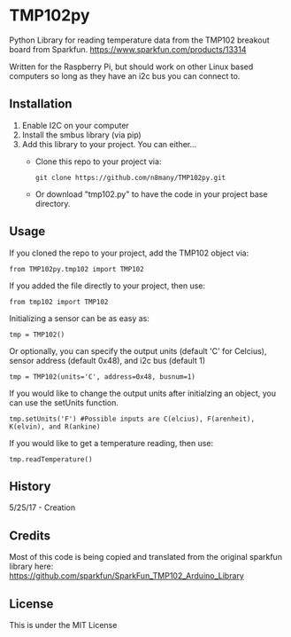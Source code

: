 # TMP102py

Python Library for reading temperature data from the TMP102 breakout board from Sparkfun.
https://www.sparkfun.com/products/13314

Written for the Raspberry Pi, but should work on other Linux based computers so long as they have an i2c bus you can connect to.

## Installation

1. Enable I2C on your computer
2. Install the smbus library (via pip)
3. Add this library to your project. You can either...
   * Clone this repo to your project via:

       ```git clone https://github.com/n8many/TMP102py.git```

   * Or download "tmp102.py" to have the code in your project base directory.


## Usage

If you cloned the repo to your project, add the TMP102 object via:

```from TMP102py.tmp102 import TMP102```

If you added the file directly to your project, then use:

```from tmp102 import TMP102```

Initializing a sensor can be as easy as:

```tmp = TMP102()```

Or optionally, you can specify the output units (default 'C' for Celcius), sensor address (default 0x48), and i2c bus (default 1)

```tmp = TMP102(units='C', address=0x48, busnum=1)```

If you would like to change the output units after initialzing an object, you can use the setUnits function.

```tmp.setUnits('F') #Possible inputs are C(elcius), F(arenheit), K(elvin), and R(ankine)```

If you would like to get a temperature reading, then use:

```tmp.readTemperature()```

## History

5/25/17 - Creation

## Credits

Most of this code is being copied and translated from the original sparkfun library here: https://github.com/sparkfun/SparkFun_TMP102_Arduino_Library

## License

This is under the MIT License
